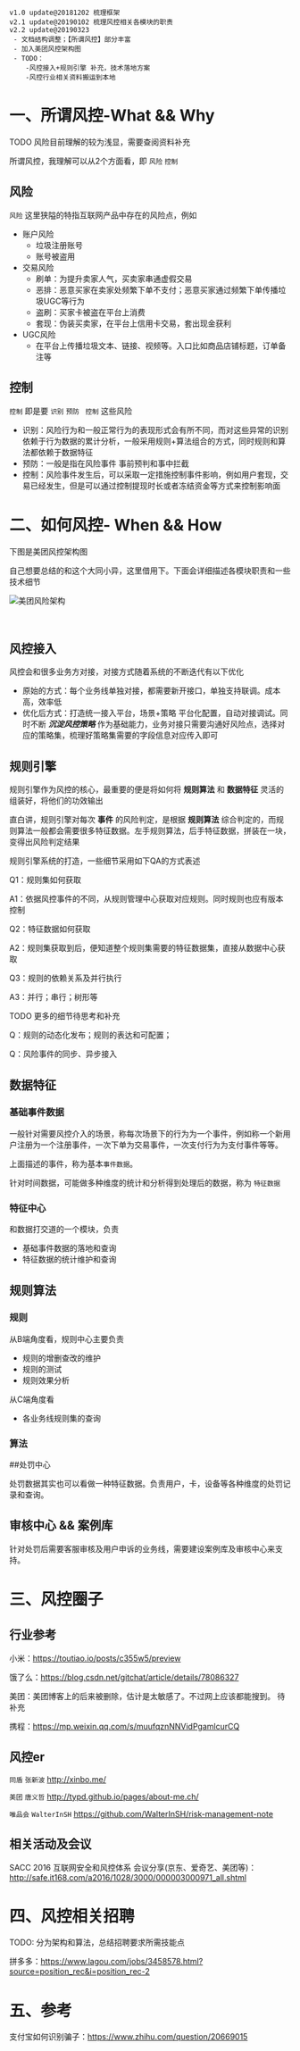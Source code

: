 ````
v1.0 update@20181202 梳理框架
v2.1 update@20190102 梳理风控相关各模块的职责
v2.2 update@20190323 
 - 文档结构调整；【所谓风控】部分丰富
 - 加入美团风控架构图
 - TODO：
 	-风控接入+规则引擎 补充，技术落地方案
    -风控行业相关资料搬运到本地
````

# 一、所谓风控-What && Why

TODO 风险目前理解的较为浅显，需要查阅资料补充

所谓风控，我理解可以从2个方面看，即 `风险` `控制`

## 风险

`风险`  这里狭隘的特指互联网产品中存在的风险点，例如

* 账户风险
  * 垃圾注册账号
  * 账号被盗用
* 交易风险
  * 刷单：为提升卖家人气，买卖家串通虚假交易
  * 恶排：恶意买家在卖家处频繁下单不支付；恶意买家通过频繁下单传播垃圾UGC等行为
  * 盗刷：买家卡被盗在平台上消费
  * 套现：伪装买卖家，在平台上信用卡交易，套出现金获利
* UGC风险
  * 在平台上传播垃圾文本、链接、视频等。入口比如商品店铺标题，订单备注等

## 控制

`控制` 即是要 `识别`   `预防`  ` 控制` 这些风险

* 识别：风险行为和一般正常行为的表现形式会有所不同，而对这些异常的识别依赖于行为数据的累计分析，一般采用规则+算法组合的方式，同时规则和算法都依赖于数据特征
* 预防：一般是指在风险事件 事前预判和事中拦截
* 控制：风险事件发生后，可以采取一定措施控制事件影响，例如用户套现，交易已经发生，但是可以通过控制提现时长或者冻结资金等方式来控制影响面

# 二、如何风控- When && How

下图是美团风控架构图

自己想要总结的和这个大同小异，这里借用下。下面会详细描述各模块职责和一些技术细节

![美团风险架构](picture_resource/meituan_riskcontrol_architure.png)

​	

## 风控接入

风控会和很多业务方对接，对接方式随着系统的不断迭代有以下优化

* 原始的方式：每个业务线单独对接，都需要新开接口，单独支持联调。成本高，效率低
* 优化后方式：打造统一接入平台，场景+策略 平台化配置，自动对接调试。同时不断 ***沉淀风控策略*** 作为基础能力，业务对接只需要沟通好风险点，选择对应的策略集，梳理好策略集需要的字段信息对应传入即可

## 规则引擎

规则引擎作为风控的核心，最重要的便是将如何将 **规则算法** 和 **数据特征** 灵活的组装好，将他们的功效输出

直白讲，规则引擎对每次 **事件** 的风险判定，是根据 **规则算法** 综合判定的，而规则算法一般都会需要很多特征数据。左手规则算法，后手特征数据，拼装在一块，变得出风险判定结果

规则引擎系统的打造，一些细节采用如下QA的方式表述

Q1：规则集如何获取

A1：依据风控事件的不同，从规则管理中心获取对应规则。同时规则也应有版本控制



Q2：特征数据如何获取

A2：规则集获取到后，便知道整个规则集需要的特征数据集，直接从数据中心获取



Q3：规则的依赖关系及并行执行

A3：并行；串行；树形等



TODO 更多的细节待思考和补充

Q：规则的动态化发布；规则的表达和可配置；

Q：风险事件的同步、异步接入



## 数据特征

### 基础事件数据

一般针对需要风控介入的场景，称每次场景下的行为为一个事件，例如称一个新用户注册为一个注册事件，一次下单为交易事件，一次支付行为为支付事件等等。

上面描述的事件，称为基本`事件数据`。

针对时间数据，可能做多种维度的统计和分析得到处理后的数据，称为 `特征数据` 

### 特征中心

和数据打交道的一个模块，负责

- 基础事件数据的落地和查询
- 特征数据的统计维护和查询



## 规则算法

### 规则

从B端角度看，规则中心主要负责

- 规则的增删查改的维护
- 规则的测试
- 规则效果分析

从C端角度看

- 各业务线规则集的查询

### 算法



##处罚中心

处罚数据其实也可以看做一种特征数据。负责用户，卡，设备等各种维度的处罚记录和查询。

## 审核中心 && 案例库

针对处罚后需要客服审核及用户申诉的业务线，需要建设案例库及审核中心来支持。



# 三、风控圈子

## 行业参考

小米：https://toutiao.io/posts/c355w5/preview

饿了么：https://blog.csdn.net/gitchat/article/details/78086327

美团：美团博客上的后来被删除，估计是太敏感了。不过网上应该都能搜到。 待补充

携程：https://mp.weixin.qq.com/s/muufqznNNVidPgamlcurCQ

## 风控er

`同盾` `张新波` http://xinbo.me/

`美团` `唐义哲` http://typd.github.io/pages/about-me.ch/

`唯品会` `WalterInSH`  https://github.com/WalterInSH/risk-management-note



## 相关活动及会议

SACC 2016 互联网安全和风控体系 会议分享(京东、爱奇艺、美团等)：http://safe.it168.com/a2016/1028/3000/000003000971_all.shtml



# 四、风控相关招聘

TODO: 分为架构和算法，总结招聘要求所需技能点

拼多多：https://www.lagou.com/jobs/3458578.html?source=position_rec&i=position_rec-2



# 五、参考

支付宝如何识别骗子：https://www.zhihu.com/question/20669015